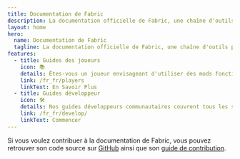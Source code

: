 ```yaml
---
title: Documentation de Fabric
description: La documentation officielle de Fabric, une chaîne d'outils pour modder Minecraft.
layout: home
hero:
  name: Documentation de Fabric
  tagline: La documentation officielle de Fabric, une chaîne d'outils pour modder Minecraft.
features:
  - title: Guides des joueurs
    icon: 📚
    details: Êtes-vous un joueur envisageant d'utiliser des mods fonctionnant grâce à Fabric ? Nos guides des joueurs sont là pour vous aider. Ces guides vous aideront à télécharger, installer des mods Fabric et résoudre les problèmes pouvant survenir.
    link: /fr_fr/players
    linkText: En Savoir Plus
  - title: Guides développeur
    icon: 🛠️
    details: Nos guides développeurs communautaires couvrent tous les sujets, du paramétrage de votre IDE à des sujets avancés tels que le rendu et le réseautage.
    link: /fr_fr/develop/
    linkText: Commencer
---
```


Si vous voulez contribuer à la documentation de Fabric, vous pouvez retrouver son code source sur [GitHub](https://github.com/FabricMC/fabric-docs) ainsi que son [guide de contribution](./contributing).
